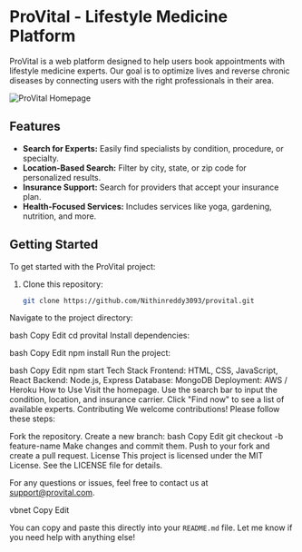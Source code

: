 # ProVital - Lifestyle Medicine Platform

ProVital is a web platform designed to help users book appointments with lifestyle medicine experts. Our goal is to optimize lives and reverse chronic diseases by connecting users with the right professionals in their area.

![ProVital Homepage](https://drive.google.com/uc?id=1Qw8Smvhc4kmQ-ejO6BHYxY0CmHPJZmVo)

## Features
- **Search for Experts:** Easily find specialists by condition, procedure, or specialty.
- **Location-Based Search:** Filter by city, state, or zip code for personalized results.
- **Insurance Support:** Search for providers that accept your insurance plan.
- **Health-Focused Services:** Includes services like yoga, gardening, nutrition, and more.

## Getting Started
To get started with the ProVital project:

1. Clone this repository:
   ```bash
   git clone https://github.com/Nithinreddy3093/provital.git
Navigate to the project directory:

bash
Copy
Edit
cd provital
Install dependencies:

bash
Copy
Edit
npm install
Run the project:

bash
Copy
Edit
npm start
Tech Stack
Frontend: HTML, CSS, JavaScript, React
Backend: Node.js, Express
Database: MongoDB
Deployment: AWS / Heroku
How to Use
Visit the homepage.
Use the search bar to input the condition, location, and insurance carrier.
Click "Find now" to see a list of available experts.
Contributing
We welcome contributions! Please follow these steps:

Fork the repository.
Create a new branch:
bash
Copy
Edit
git checkout -b feature-name
Make changes and commit them.
Push to your fork and create a pull request.
License
This project is licensed under the MIT License. See the LICENSE file for details.

For any questions or issues, feel free to contact us at support@provital.com.

vbnet
Copy
Edit

You can copy and paste this directly into your `README.md` file. Let me know if you need help with anything else!
